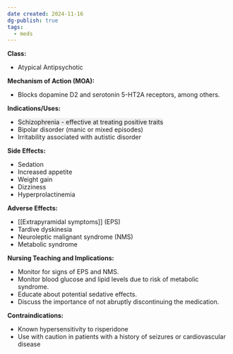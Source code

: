 ```yaml
---
date created: 2024-11-16
dg-publish: true
tags:
  - meds
---
```

**Class:**
- Atypical Antipsychotic

**Mechanism of Action (MOA):**
- Blocks dopamine D2 and serotonin 5-HT2A receptors, among others.

**Indications/Uses:**
- <span style="background:rgba(140, 140, 140, 0.12)">Schizophrenia - effective at treating positive traits</span>
- Bipolar disorder (manic or mixed episodes)
- Irritability associated with autistic disorder

**Side Effects:**
- Sedation
- Increased appetite
- Weight gain
- Dizziness
- Hyperprolactinemia

**Adverse Effects:**
- [[Extrapyramidal symptoms]] (EPS)
- Tardive dyskinesia
- Neuroleptic malignant syndrome (NMS)
- Metabolic syndrome

**Nursing Teaching and Implications:**
- Monitor for signs of EPS and NMS.
- Monitor blood glucose and lipid levels due to risk of metabolic syndrome.
- Educate about potential sedative effects.
- Discuss the importance of not abruptly discontinuing the medication.

**Contraindications:**
- Known hypersensitivity to risperidone
- Use with caution in patients with a history of seizures or cardiovascular disease